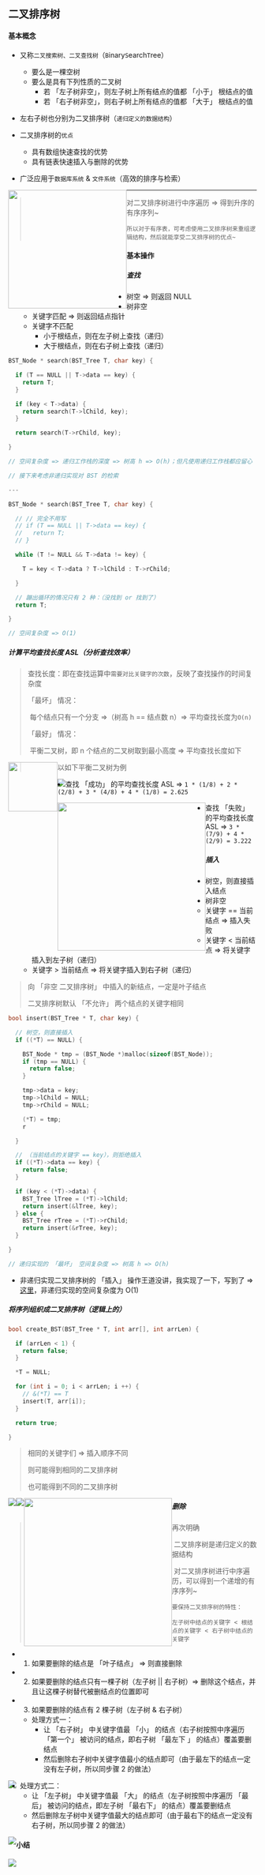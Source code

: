 ## 二叉排序树

#### 基本概念

- 又称`二叉搜索树、二叉查找树`（`B`inary`S`earch`T`ree）
  - 要么是一棵空树
  - 要么是具有下列性质的二叉树
    - 若 「左子树非空」，则左子树上所有结点的值都 「小于」 根结点的值
    - 若 「右子树非空」，则右子树上所有结点的值都 「大于」 根结点的值

- 左右子树也分别为二叉排序树（`递归定义的数据结构`）

- 二叉排序树的`优点`
  - 具有数组快速查找的优势
  - 具有链表快速插入与删除的优势
- 广泛应用于`数据库系统` & `文件系统`（高效的排序与检索）

<img src='https://gitee.com/pj-l/imgs-1/raw/master/screenShot/image-20211111141935748.png' style='float: left; height: 240px'></img>

---

> 对二叉排序树进行中序遍历 => 得到升序的有序序列~
>
> `所以对于有序表，可考虑使用二叉排序树来重组逻辑结构，然后就能享受二叉排序树的优点~`

#### 基本操作

##### 查找

- 树空 => 则返回 NULL
- 树非空
  - 关键字匹配 => 则返回结点指针
  - 关键字不匹配
    - 小于根结点，则在左子树上查找（递归）
    - 大于根结点，则在右子树上查找（递归）

```c
BST_Node * search(BST_Tree T, char key) {

  if (T == NULL || T->data == key) {
    return T;
  }

  if (key < T->data) {
    return search(T->lChild, key);
  }

  return search(T->rChild, key);

}

// 空间复杂度 => 递归工作栈的深度 => 树高 h => O(h)；但凡使用递归工作栈都应留心 「栈溢出」 的问题~

// 接下来考虑非递归实现对 BST 的检索

---

BST_Node * search(BST_Tree T, char key) {

  // // 完全不用写
  // if (T == NULL || T->data == key) {
  //   return T;
  // }

  while (T != NULL && T->data != key) {

    T = key < T->data ? T->lChild : T->rChild;

  }

  // 蹦出循环的情况只有 2 种：（没找到 or 找到了）
  return T;

}

// 空间复杂度 => O(1)
```

##### 计算平均查找长度 ASL（分析查找效率）

> 查找长度：即在查找运算中`需要对比关键字的次数`，反映了查找操作的时间复杂度
>
> 「最坏」 情况：
>
> ​	每个结点只有一个分支 =>（树高 h == 结点数 n）=> 平均查找长度为`O(n)`
>
> 「最好」 情况：
>
> ​	平衡二叉树，即 n 个结点的二叉树取到最小高度 => 平均查找长度如下

<img src='https://gitee.com/pj-l/imgs-1/raw/master/screenShot/image-20211113164717898.png' style='float: left; height: 100px;'></img>

> 以如下平衡二叉树为例

<img src='https://gitee.com/pj-l/imgs-1/raw/master/screenShot/image-20211113164946924.png' style='float: left;'></img>

- 查找 「成功」 的平均查找长度 ASL => `1 * (1/8) + 2 * (2/8) + 3 * (4/8) + 4 * (1/8) = 2.625`

<img src='https://gitee.com/pj-l/imgs-1/raw/master/screenShot/image-20211111171852780.png' style='float: left; height: 300px;'></img>

- 查找 「失败」 的平均查找长度 ASL => `3 * (7/9) + 4 * (2/9) = 3.222`

##### 插入

- 树空，则直接插入结点
- 树非空
  - 关键字 == 当前结点 => 插入失败
  - 关键字 < 当前结点 => 将关键字插入到左子树（递归）
  - 关键字 > 当前结点 => 将关键字插入到右子树（递归）

> 向 「非空 二叉排序树」 中插入的新结点，一定是叶子结点
>
> 二叉排序树默认 「不允许」 两个结点的关键字相同

```c
bool insert(BST_Tree * T, char key) {

  // 树空，则直接插入
  if ((*T) == NULL) {

    BST_Node * tmp = (BST_Node *)malloc(sizeof(BST_Node));
    if (tmp == NULL) {
      return false;
    }

    tmp->data = key;
    tmp->lChild = NULL;
    tmp->rChild = NULL;

    (*T) = tmp;
    r

  }

  // （当前结点的关键字 == key），则拒绝插入
  if ((*T)->data == key) {
    return false;
  }

  if (key < (*T)->data) {
    BST_Tree lTree = (*T)->lChild;
    return insert(&lTree, key);
  } else {
    BST_Tree rTree = (*T)->rChild;
    return insert(&rTree, key);
  }

}

// 递归实现的 「最坏」 空间复杂度 => 树高 h => O(h)
```

- 非递归实现二叉排序树的 「插入」 操作王道没讲，我实现了一下，写到了 => [这里](https://github.com/Brannua/ds_algorithm/commit/e25fc90b8dbe91334e8f6f90e5b6beda8127b83d)，非递归实现的空间复杂度为 O(1)

##### 将序列组织成二叉排序树（逻辑上的）

```c
bool create_BST(BST_Tree * T, int arr[], int arrLen) {

  if (arrLen < 1) {
    return false;
  }

  *T = NULL;

  for (int i = 0; i < arrLen; i ++) {
    // &(*T) == T
    insert(T, arr[i]);
  }

  return true;

}
```

> 相同的关键字们 => 插入顺序不同
>
> 则可能得到相同的二叉排序树
>
> 也可能得到不同的二叉排序树

<img src='https://gitee.com/pj-l/imgs-1/raw/master/screenShot/image-20211113182703837.png' style='float: left;'></img>

<img src='https://gitee.com/pj-l/imgs-1/raw/master/screenShot/image-20211111165050163.png' style='float: left;'></img>

<img src='https://gitee.com/pj-l/imgs-1/raw/master/screenShot/image-20211111165118330.png' style='float: left; height: 300px;'></img>

##### 删除

> 再次明确
>
> ​	二叉排序树是递归定义的数据结构
>
> ​	对二叉排序树进行中序遍历，可以得到一个递增的有序序列~
>
> `要保持二叉排序树的特性：`
>
> ​	`左子树中结点的关键字 < 根结点的关键字 < 右子树中结点的关键字`

- 1. 如果要删除的结点是 「叶子结点」 => 则直接删除

- 2. 如果要删除的结点只有一棵子树（左子树 || 右子树）=> 删除这个结点，并且让这棵子树替代被删结点的位置即可

- 3. 如果要删除的结点有 2 棵子树（左子树 & 右子树）

  - 处理方式一：
    - 让 「右子树」 中关键字值最 「小」 的结点（右子树按照中序遍历 「第一个」 被访问的结点，即右子树 「最左下	」 的结点）覆盖要删结点
    - 然后删除右子树中关键字值最小的结点即可（由于最左下的结点一定没有左子树，所以同步骤 2 的做法）

<img src='https://gitee.com/pj-l/imgs-1/raw/master/screenShot/image-20211113185337379.png' style='float: left;'></img>

  - 处理方式二：
    - 让 「左子树」 中关键字值最 「大」 的结点（左子树按照中序遍历 「最后」 被访问的结点，即左子树 「最右下」 的结点）覆盖要删结点
    - 然后删除左子树中关键字值最大的结点即可（由于最右下的结点一定没有右子树，所以同步骤 2 的做法）

<img src='https://gitee.com/pj-l/imgs-1/raw/master/screenShot/image-20211113190514140.png' style='float: left;'></img>

#### 小结

<img src='https://gitee.com/pj-l/imgs-1/raw/master/screenShot/image-20211111172423000.png' style='float: left;'></img>
